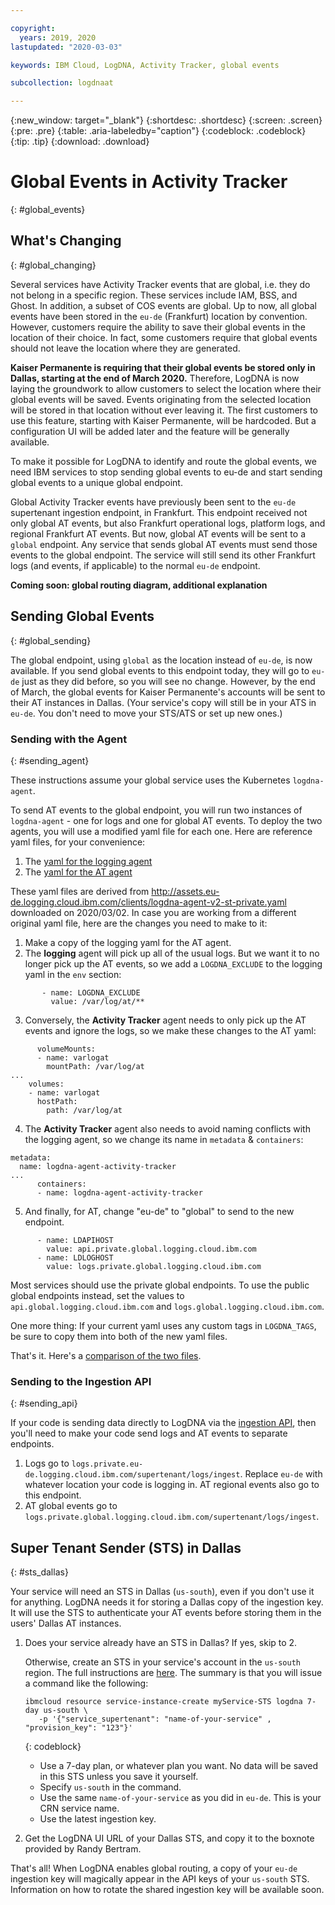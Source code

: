 ```yaml
---

copyright:
  years: 2019, 2020
lastupdated: "2020-03-03"

keywords: IBM Cloud, LogDNA, Activity Tracker, global events

subcollection: logdnaat

---
```


{:new_window: target="_blank"}
{:shortdesc: .shortdesc}
{:screen: .screen}
{:pre: .pre}
{:table: .aria-labeledby="caption"}
{:codeblock: .codeblock}
{:tip: .tip}
{:download: .download}

# Global Events in Activity Tracker
{: #global_events}

## What's Changing
{: #global_changing}

Several services have Activity Tracker events that are global, i.e. they do not belong in a specific region. These services include IAM, BSS, and Ghost. In addition, a subset of COS events are global.
Up to now, all global events have been stored in the `eu-de` (Frankfurt) location by convention.
However, customers require the ability to save their global events in the location of their choice.
In fact, some customers require that global events should not leave the location where they are generated.

**Kaiser Permanente is requiring that their global events be stored only in Dallas, starting at the end of March 2020.**
Therefore, LogDNA is now laying the groundwork to allow customers to select the location where their global events will be saved.
Events originating from the selected location will be stored in that location without ever leaving it.
The first customers to use this feature, starting with Kaiser Permanente, will be hardcoded. But a configuration UI will be added later and the feature will be generally available.

To make it possible for LogDNA to identify and route the global events, we need IBM services to stop sending global events to eu-de and start sending global events to a unique global endpoint.

Global Activity Tracker events have previously been sent to the `eu-de` supertenant ingestion endpoint, in Frankfurt. This endpoint received not only global AT events, but also Frankfurt operational logs, platform logs, and regional Frankfurt AT events. But now, global AT events will be sent to a `global` endpoint. Any service that sends global AT events must send those events to the global endpoint. The service will still send its other Frankfurt logs (and events, if applicable) to the normal `eu-de` endpoint.

**Coming soon: global routing diagram, additional explanation**

## Sending Global Events
{: #global_sending}

The global endpoint, using `global` as the location instead of `eu-de`, is now available. If you send global events to this endpoint today, they will go to `eu-de` just as they did before, so you will see no change. However, by the end of March, the global events for Kaiser Permanente's accounts will be sent to their AT instances in Dallas. (Your service's copy will still be in your ATS in `eu-de`. You don't need to move your STS/ATS or set up new ones.)

### Sending with the Agent
{: #sending_agent}

These instructions assume your global service uses the Kubernetes `logdna-agent`.

To send AT events to the global endpoint, you will run two instances of `logdna-agent` - one for logs and one for global AT events. To deploy the two agents, you will use a modified yaml file for each one. Here are reference yaml files, for your convenience:
1. The [yaml for the logging agent](https://github.ibm.com/rbertram/scratch/blob/master/logdna-doc-files/logdna-agent-v2-st-private.yaml)
2. The [yaml for the AT agent](https://github.ibm.com/rbertram/scratch/blob/master/logdna-doc-files/logdna-at-agent-v2-st-private.yaml)

These yaml files are derived from http://assets.eu-de.logging.cloud.ibm.com/clients/logdna-agent-v2-st-private.yaml downloaded on 2020/03/02. In case you are working from a different original yaml file, here are the changes you need to make to it:

1. Make a copy of the logging yaml for the AT agent.
2. The **logging** agent will pick up all of the usual logs. But we want it to no longer pick up the AT events, so we add a `LOGDNA_EXCLUDE` to the logging yaml in the `env` section:
  ```
         - name: LOGDNA_EXCLUDE
           value: /var/log/at/**
  ```
3. Conversely, the **Activity Tracker** agent needs to only pick up the AT events and ignore the logs, so we make these changes to the AT yaml:
  ```
        volumeMounts:
        - name: varlogat
          mountPath: /var/log/at
  ...
      volumes:
      - name: varlogat
        hostPath:
          path: /var/log/at
  ```
4. The **Activity Tracker** agent also needs to avoid naming conflicts with the logging agent, so we change its name in `metadata` & `containers`:
  ```
  metadata:
    name: logdna-agent-activity-tracker
  ...
        containers:
        - name: logdna-agent-activity-tracker
  ```
5. And finally, for AT, change "eu-de" to "global" to send to the new endpoint.
  ```
        - name: LDAPIHOST
          value: api.private.global.logging.cloud.ibm.com
        - name: LDLOGHOST
          value: logs.private.global.logging.cloud.ibm.com
  ```
  Most services should use the private global endpoints. To use the public global endpoints instead, set the values to `api.global.logging.cloud.ibm.com` and `logs.global.logging.cloud.ibm.com`.
  
One more thing: If your current yaml uses any custom tags in `LOGDNA_TAGS`, be sure to copy them into both of the new yaml files.

That's it. Here's a [comparison of the two files](https://github.ibm.com/rbertram/scratch/blob/master/logdna-doc-files/yaml-compare.png).


### Sending to the Ingestion API
{: #sending_api}

If your code is sending data directly to LogDNA via the [ingestion API](https://docs.logdna.com/reference#api), then you'll need to make your code send logs and AT events to separate endpoints.

1. Logs go to `logs.private.eu-de.logging.cloud.ibm.com/supertenant/logs/ingest`. Replace `eu-de` with whatever location your code is logging in. AT regional events also go to this endpoint.
2. AT global events go to `logs.private.global.logging.cloud.ibm.com/supertenant/logs/ingest`.

## Super Tenant Sender (STS) in Dallas
{: #sts_dallas}

Your service will need an STS in Dallas (`us-south`), even if you don't use it for anything. LogDNA needs it for storing a Dallas copy of the ingestion key. It will use the STS to authenticate your AT events before storing them in the users' Dallas AT instances.

1. Does your service already have an STS in Dallas? If yes, skip to 2.

    Otherwise, create an STS in your service's account in the `us-south` region. The full instructions are [here](/docs/services/Activity-Tracker-with-LogDNA/ibm-internal-only?topic=logdnaat-enable_st#STS). The summary is that you will issue a command like the following:
    
    ```
    ibmcloud resource service-instance-create myService-STS logdna 7-day us-south \
       -p '{"service_supertenant": "name-of-your-service" , "provision_key": "123"}'
    ```
    {: codeblock}
    
    - Use a 7-day plan, or whatever plan you want. No data will be saved in this STS unless you save it yourself.
    - Specify `us-south` in the command.
    - Use the same `name-of-your-service` as you did in `eu-de`. This is your CRN service name.
    - Use the latest ingestion key.
    
2. Get the LogDNA UI URL of your Dallas STS, and copy it to the boxnote provided by Randy Bertram.

That's all! When LogDNA enables global routing, a copy of your `eu-de` ingestion key will magically appear in the API keys of your `us-south` STS. Information on how to rotate the shared ingestion key will be available soon.
